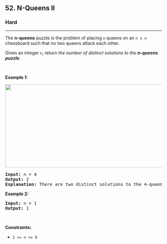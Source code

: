 <h2>52. N-Queens II</h2><h3>Hard</h3><hr><div style="user-select: auto;"><p style="user-select: auto;">The <strong style="user-select: auto;">n-queens</strong> puzzle is the problem of placing <code style="user-select: auto;">n</code> queens on an <code style="user-select: auto;">n x n</code> chessboard such that no two queens attack each other.</p>

<p style="user-select: auto;">Given an integer <code style="user-select: auto;">n</code>, return <em style="user-select: auto;">the number of distinct solutions to the&nbsp;<strong style="user-select: auto;">n-queens puzzle</strong></em>.</p>

<p style="user-select: auto;">&nbsp;</p>
<p style="user-select: auto;"><strong style="user-select: auto;">Example 1:</strong></p>
<img alt="" src="https://assets.leetcode.com/uploads/2020/11/13/queens.jpg" style="width: 600px; height: 268px; user-select: auto;">
<pre style="user-select: auto;"><strong style="user-select: auto;">Input:</strong> n = 4
<strong style="user-select: auto;">Output:</strong> 2
<strong style="user-select: auto;">Explanation:</strong> There are two distinct solutions to the 4-queens puzzle as shown.
</pre>

<p style="user-select: auto;"><strong style="user-select: auto;">Example 2:</strong></p>

<pre style="user-select: auto;"><strong style="user-select: auto;">Input:</strong> n = 1
<strong style="user-select: auto;">Output:</strong> 1
</pre>

<p style="user-select: auto;">&nbsp;</p>
<p style="user-select: auto;"><strong style="user-select: auto;">Constraints:</strong></p>

<ul style="user-select: auto;">
	<li style="user-select: auto;"><code style="user-select: auto;">1 &lt;= n &lt;= 9</code></li>
</ul>
</div>